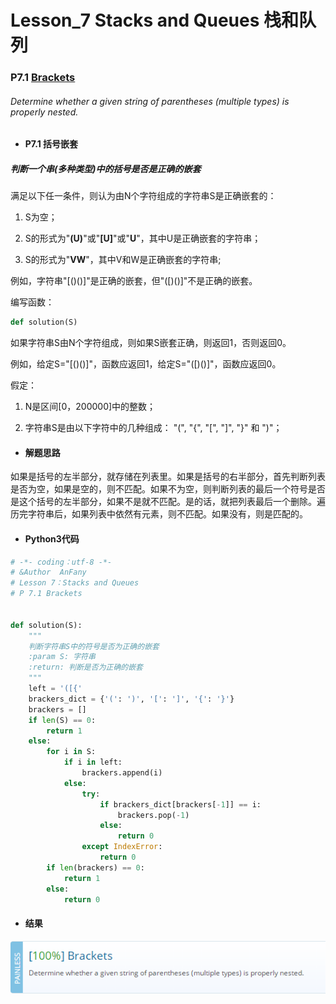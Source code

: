 # Lesson_7 Stacks and Queues 栈和队列



### P7.1 [Brackets](https://app.codility.com/programmers/lessons/7-stacks_and_queues/brackets/) 

###### Determine whether a given string of parentheses (multiple types) is properly nested.


* #### P7.1 括号嵌套

##### 判断一个串(多种类型)中的括号是否是正确的嵌套

满足以下任一条件，则认为由N个字符组成的字符串S是正确嵌套的：


  1. S为空；

  2. S的形式为"**(U)**"或"**[U]**"或"**U**"，其中U是正确嵌套的字符串；

  3. S的形式为"**VW**"，其中V和W是正确嵌套的字符串;


例如，字符串"[()()]"是正确的嵌套，但"([)()]"不是正确的嵌套。


编写函数：

```python
def solution(S)
```

如果字符串S由N个字符组成，则如果S嵌套正确，则返回1，否则返回0。


例如，给定S="[()()]"，函数应返回1，给定S="([)()]"，函数应返回0。


假定：

  1. N是区间[0，200000]中的整数；

  2. 字符串S是由以下字符中的几种组成： "(", "{", "[", "]", "}" 和 ")"； 


* #### 解题思路

如果是括号的左半部分，就存储在列表里。如果是括号的右半部分，首先判断列表是否为空，如果是空的，则不匹配。如果不为空，则判断列表的最后一个符号是否是这个括号的左半部分，如果不是就不匹配。是的话，就把列表最后一个删除。遍历完字符串后，如果列表中依然有元素，则不匹配。如果没有，则是匹配的。


* #### Python3代码



```python
# -*- coding：utf-8 -*-
# &Author  AnFany
# Lesson 7：Stacks and Queues
# P 7.1 Brackets


def solution(S):
    """
    判断字符串S中的符号是否为正确的嵌套
    :param S: 字符串
    :return: 判断是否为正确的嵌套
    """
    left = '([{'
    brackers_dict = {'(': ')', '[': ']', '{': '}'}
    brackers = []
    if len(S) == 0:
        return 1
    else:
        for i in S:
            if i in left:
                brackers.append(i)
            else:
                try:
                    if brackers_dict[brackers[-1]] == i:
                        brackers.pop(-1)
                    else:
                        return 0
                except IndexError:
                    return 0
        if len(brackers) == 0:
            return 1
        else:
            return 0
```


* #### 结果


![image](https://github.com/Anfany/Codility-Lessons-By-Python3/blob/master/L7_Stacks%20and%20Queues/7.1.png)

